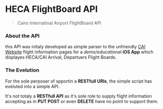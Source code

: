 # HECA FlightBoard API 
> Cairo Internatinal Airport FlightBoard API

### About the API
this API was initaly developed as simple parser to the
unfriendly [CAI Website](http://cairo-airport.com) flight information pages for a _demo/educational_ __iOS App__ which displayes HECA/CAI Arrival, Departuers Flight Boards.

### The Evelution
For the sole perposer of spportin a __RESTfull URIs__, the simple script has eveluted into a simple API.

It's not totaly a __RESTfull API__ as it's sole role to supply flight information accepting as in __PUT POST__ or even __DELETE__ have no point to support them.

